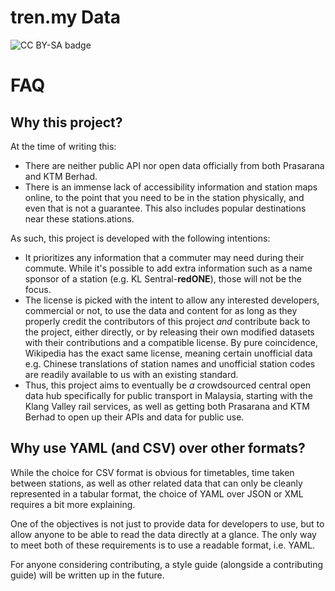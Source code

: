# tren.my Data

![CC BY-SA badge](http://mirrors.creativecommons.org/presskit/buttons/88x31/svg/by-sa.svg)

# FAQ

## Why this project?

At the time of writing this:
- There are neither public API nor open data officially from both Prasarana and KTM Berhad.
- There is an immense lack of accessibility information and station maps online, to the point that you need to be in the station physically, and even that is not a guarantee. This also includes popular destinations near these stations.ations.

As such, this project is developed with the following intentions:
- It prioritizes any information that a commuter may need during their commute. While it's possible to add extra information such as a name sponsor of a station (e.g. KL Sentral-**redONE**), those will not be the focus.
- The license is picked with the intent to allow any interested developers, commercial or not, to use the data and content for as long as they properly credit the contributors of this project *and* contribute back to the project, either directly, or by releasing their own modified datasets with their contributions and a compatible license. By pure coincidence, Wikipedia has the exact same license, meaning certain unofficial data e.g. Chinese translations of station names and unofficial station codes are readily available to us with an existing standard.
- Thus, this project aims to eventually be *a* crowdsourced central open data hub specifically for public transport in Malaysia, starting with the Klang Valley rail services, as well as getting both Prasarana and KTM Berhad to open up their APIs and data for public use.

## Why use YAML (and CSV) over other formats?

While the choice for CSV format is obvious for timetables, time taken between stations, as well as other related data that can only be cleanly represented in a tabular format, the choice of YAML over JSON or XML requires a bit more explaining.

One of the objectives is not just to provide data for developers to use, but to allow anyone to be able to read the data directly at a glance. The only way to meet both of these requirements is to use a readable format, i.e. YAML.

For anyone considering contributing, a style guide (alongside a contributing guide) will be written up in the future.